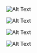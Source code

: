 ![Alt Text](https://lh3.googleusercontent.com/5K_L14jds8ZVghEovfBlD8hp6OeiHSFWhkaMVjmjA-F169RrO2rHibzEQFi1p_LsGp3qEQUyvats5UO25QBpV0ny-xtZFKaZsQL7Q3akSqCgnjNlYl-jpVYi7_eY0K_RefCYzkmP_zd28EEth9LmC1OsL6samkPFnqv_mYADxUxaYff6dDcHhCAPorraHDMT5D5cu-966QaO0P1LPqeDXKB-r5RnqCHolJjiMxmDJMKtxK6m4g55-lyWbwmakLE9_XS6JLs-J0C2P-ZMe759-MLU3C-SyDifVx9twrwu4pE1tGd0AI910dpLwb8OBXneGyzzaInKFxlbTiRlCEnc7SXBBM0a6RjpgITL2A-8km2w2S3X5RkFYvC4q6R_dd-Gmb2ACLLAwVARiXGvf89K2maeFz_rTneYjjeAqWDaR-XC7cEeiaeliXSH-puPukeXuFxU5rt-SnEnJC4GIKQI-6tCfdPobLmzP1ol5l-xkBlUG-IO-xMOcP6gRmon8jfRhKIdC1gIK2xzVKXUrdJ4FbLATQcUwWKuWdM2By8cldplpj9qDRomGPwVG4f8Po7JQzd6pBfvpnJ9i8UE_617wBBC_I15rhLdsxplKrQnfzJVqil_4n6zODSgVhKQ69uRRuoS9eshTcDgyd9kY29f2dypbRWSuHaC8sYBLgV1bF_365jfALgW0zzbAoHl2jiNEyWrWzuw_s0j0RLEUI24TnxkJPILTUcP6jXoQniAsE27aoXEsugbQjpxZZ6lkkQR1-2cnaH-josPbZA2Le-J1FzTp03D9_kGPi1rOpTFMZU5kB0Jpt3xi87ZwehOWht400gbcjzxv8vLSnCE9gmZf57Yd33SZ1mDp0zDwfXFYompH9qrsWYZj_AlMpYDTasGC4SxzusNuLRHM3VMRz8zZKYu6Kx_BiKVooH4QQVm5p0RKR5eXUg17FojXPWR8JbdVcpLFHx95bXeZEeoJMG-If6QIDUqZmpYD6vSOXSHGbCzvMBgNF9D=w1131-h520-s-no?authuser=1)

![Alt Text](https://lh3.googleusercontent.com/tbc0PeXsHnHtGFyeiuTCvHECLnSMUhmrSjjDOjo_G2Kw4W-c5xRZhkXqjTkUpYFE4HMmvyr-dX5D6K99aOerLr8j1FwP15GOug09N8u6pDRtRyUTcr2GfMtLYg_X8STqVWqsVhg21B-wgS9gIjDS3LyzASmLxQP7j1y-s39pNIHktgqumqex3lOzRYDfexCxc9kvN0IYXHu-WB8SQV_PIdLR-I2YZlCJRwRwAGabvFJijwAoIXroD70zaxUaHW5mB_1HsmBXOsGIwhS0l1A9lWdCa_N2sXFxHQgP9c68hTyDFjwTReSEVnFsJi26Q88JRRKFF4-MOkm4S4HBl3YHoUV9slsyho41Wnmfktef2fGSfMcrHt8N98ScFBEsd9cT9iG0GRKEr1QMw4kQkApvET40OZzKeLMusiy-1waPmjyH0mNbZFHRS2yhuMPpCwtvFXOw8d6HEZ7VGi8LnI5lTynpO3FtQTSsU16xFN0RMjF3ZlSovXUdXZUILw9o-3vecj7cbc3vm-Ja0pLC2JTygHZ4MfacJCHILUOkblWQj9IXZo4DlPLUPhZb5VnKYZ8lzQaL7PJH7rgzkvWv8RvxqLWDLLDONr6fHgRcWv5eN_2h0em9MfeuNRD9vuiCxc4Q-3CrGdRjNZDlCIuYbg8M0ScEMdMP9eaVW8nSeQtx0uCChEyWGfWd79ffV7Aiiwo95GOcv8W79DdRw_Iytpio4Xi1tap3JihahCwFs_8uNmzmFJAsRhlDVeeW-b0j71DFqu6ATqD4ae7WiTcjjwq-y8lTkigqm274348gU16THu4SVKFnzErPao7-rfv6SvWppTBOD3ImsWHDmjwfxaxBAnh7bnLJZ2XlgjYP6oNg9EBK1M9wS2fePs3qWsjMhGwYO1BdaPOG6j4I6h57tqjxZPb_k2Lqlpjuo7mz_JYGqJ9RppZuGpuqNQHYwwiF2FsFw1eOzHsvf_G9fnZfmd5-C7g6hKyaD_376jMeAO2Ou9rpIL72mmwY=w531-h634-s-no?authuser=1)

![Alt Text](https://lh3.googleusercontent.com/8GrjwdwErvdp3fj6EG516EagNqZXacBrX5E0az_ypa34gvHhHwL8KE6z_JkOYAc_FDY4nHNr6CNCwgpjpzP_rhMf1zG3xXi9TLf0epLTHphKEAPKPMqKj7L98RmFLObG8cVbp6K_E1wUXkR7fu9kx1TcTp5fdq5yL_OUwtMuLzLt78N4VaC7gr2lTPlbAJ_hcOgeG8eTzOiLNKt2Zd_GKgayMeKMHU1AXmomrB2jpS5IzSXuL24rc5DnHyFk_9lN6hqk5No2d1s8CSNs1Fx7PnW3Vp58iwGP-MjQO4JK8bP2yjFxBIl4THlsgj6uSf1sQCVolr2Mw4jROu7TC8v9srtzJ_Ze3Ec--A749rBGN2tqhGzOpzMDYZrW1ux-T32u-o-DOFP8nyszlheHymL8DV2sLLSaEaZUk-QMgBwHhFf4xHXif0BNnYrcKwcgS3TYZ-VmOA3Lzuk4a__yOhwhNv2qy3n-pBkQy-xTlxA-spWoWOjSSXjtF5Bf0Ls4CE0BemgpfdzPhW6Vsqat_OW9XS_lDciFhr8F0XBpRNEjAIKTp_jJzpc_MdT6rFAqT1PEhIeM2DhG11OjvkkFR_kamqSM1kKoz0e8SxEbUb-ru2mbfrXvnzqTygIpSDZTPsYspdPv3-59_3S6AeUCQTG8sCICbV9K351B78poxNhM-ywQPnedEBu5moLlJTyNRdtSRIJrR4M_qiKI5bLRB4kIX7Epp6HK0HQvQdnLdjd8zi3Eb_7rLkC2yMVDm7nrM9NS94wQ-6tRVTqbhinfMOTORlMiCCeAIvZXCG9joINssgAip8Y7PianQZrKix2Rg0GV1aUxO4mLzZ6g9yFzFRXtaCKa4H4VhxFoguSQvz__fe-1AGrv7aG91eh715GjlyUn-IGq8ajBIyPWblUQj3p6Zar3kfPqJToZd2EJbKOCfR5dnP4YlcCZ156RY6e6ykFcv87-Rv-X-omw7oolWxvQVKKBR_uuPOrjkRSXVv84gGnDxQM7toFy=w1079-h451-s-no?authuser=1)


![Alt Text](https://lh3.googleusercontent.com/LSjk22W2nVp1BI8V3BFeROX1XM_7LWjiUgxw2d0kr3Mtujr4s7A8vmkOXvZFEV9C7RsRSjapo_IEZErfUl0I_uUP6bqvRY26AjxLMIloiZAFIax0VL56sR7IWXAWrGvq7cKr-u4lp8o6U_tKoz3AYDyDPrEC2BO7X-gp6cVS3MJOokCrsdEV6F509BCCx5K72qBcKaSCfs5LrL-SzCNY1KLxWepx3rJRrELj_0bO7AATJVfrRUgSoCUOidP9q5JrQEBwuTpvVvi6b0ak5NTgTlXCICEnZ6uNLDPx0dHlXuPpNQnSEWJzIhKY9NW-MSqIM19dHb7S-HrnV5THo4z1FwkPpovYC0eLHWFHgsAbP5i-U1-CU_ViHpqLCAYTZdw-c5T-8O8YCRSghkRP7vDcObeEDzO79sPccLvaeNipdLgPUx0BOlaTMNAHb1aXhyywfPV8IbA0O-LsvH9bEX0mmCj4MpwXG9f6kasClFm9Fz_JNUnQeiGMgXH3sTVJ5p7ZwJa_xiXANKPNHY-qbKQa6tHvcIlLCwUz616awSDA8MJvlx3G4uREyQlphuNiI86qHBNqFsvltPAtN8WQ_jK7mlwpIwlwN13Y4wxB0eMNA0BecrXpTRXF3m9LuQw7uXlgOjcGi117iv_Q9MogfLK3rxlwlHKr1TpWiBqE78X-nZTgOijY-zzxdLOBhe77epp_Yodb-gZJkofMIK3hLrtEoX0ZRsBUk-Bk1_DexXWeWLB96uJl-rJAialCZkDkAJcUIO-DWpn9NG_FY7WYRmvaQfMAy7wMSsm6cW5B_yrfCgEfP_zDLcvTzlEzKRs3_B7ZtzYWQ7AU8isiurU_D9gy1P90ZgDsEQkp8NiI0nYUaukHd8e-VFvv3FReU7QuCv6JB7d3-RDMEiKbgOwLznsJdnI0f-a3vgU4uBMWmaBj04qIAGW7gG61j0Iin43jWQp6P0t7fScPnkAz_h1sDN-rhGccgFHLNw0a1hPyt4UdPve_ipKyQ0av=w994-h904-s-no?authuser=1)





